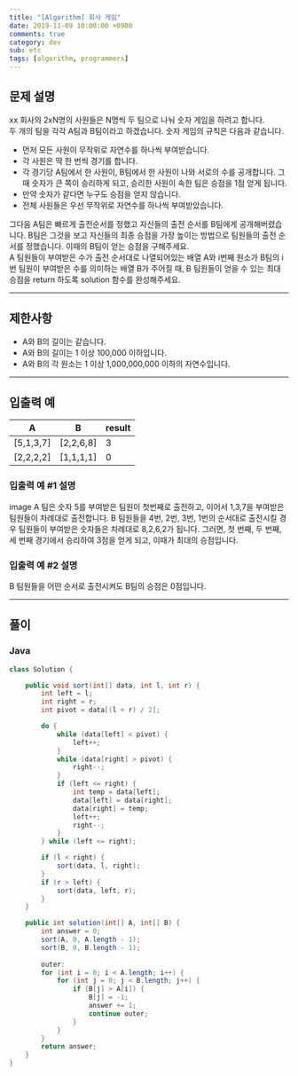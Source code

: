 ```yaml
---
title: "[Algorithm] 회사 게임"
date: 2019-11-09 10:00:00 +0900
comments: true
category: dev
sub: etc
tags: [algorithm, programmers]
---
```


## 문제 설명
xx 회사의 2xN명의 사원들은 N명씩 두 팀으로 나눠 숫자 게임을 하려고 합니다.  
두 개의 팀을 각각 A팀과 B팀이라고 하겠습니다. 숫자 게임의 규칙은 다음과 같습니다.

* 먼저 모든 사원이 무작위로 자연수를 하나씩 부여받습니다.
* 각 사원은 딱 한 번씩 경기를 합니다.
* 각 경기당 A팀에서 한 사원이, B팀에서 한 사원이 나와 서로의 수를 공개합니다. 그때 숫자가 큰 쪽이 승리하게 되고, 승리한 사원이 속한 팀은 승점을 1점 얻게 됩니다.
* 만약 숫자가 같다면 누구도 승점을 얻지 않습니다.
* 전체 사원들은 우선 무작위로 자연수를 하나씩 부여받았습니다. 

그다음 A팀은 빠르게 출전순서를 정했고 자신들의 출전 순서를 B팀에게 공개해버렸습니다. B팀은 그것을 보고 자신들의 최종 승점을 가장 높이는 방법으로 팀원들의 출전 순서를 정했습니다. 이때의 B팀이 얻는 승점을 구해주세요.  
A 팀원들이 부여받은 수가 출전 순서대로 나열되어있는 배열 A와 i번째 원소가 B팀의 i번 팀원이 부여받은 수를 의미하는 배열 B가 주어질 때, B 팀원들이 얻을 수 있는 최대 승점을 return 하도록 solution 함수를 완성해주세요.

---

## 제한사항

* A와 B의 길이는 같습니다.
* A와 B의 길이는 1 이상 100,000 이하입니다.
* A와 B의 각 원소는 1 이상 1,000,000,000 이하의 자연수입니다.

---

## 입출력 예

|A|B|result|
|---|---|---|
|[5,1,3,7]|[2,2,6,8]|3|
|[2,2,2,2]|[1,1,1,1]|0|

### 입출력 예 #1 설명
image
A 팀은 숫자 5를 부여받은 팀원이 첫번째로 출전하고, 이어서 1,3,7을 부여받은 팀원들이 차례대로 출전합니다.
B 팀원들을 4번, 2번, 3번, 1번의 순서대로 출전시킬 경우 팀원들이 부여받은 숫자들은 차례대로 8,2,6,2가 됩니다. 그러면, 첫 번째, 두 번째, 세 번째 경기에서 승리하여 3점을 얻게 되고, 이때가 최대의 승점입니다.

### 입출력 예 #2 설명
B 팀원들을 어떤 순서로 출전시켜도 B팀의 승점은 0점입니다.

---

## 풀이

### Java
```java
class Solution {

    public void sort(int[] data, int l, int r) {
        int left = l;
        int right = r;
        int pivot = data[(l + r) / 2];

        do {
            while (data[left] < pivot) {
                left++;
            }
            while (data[right] > pivot) {
                right--;
            }
            if (left <= right) {
                int temp = data[left];
                data[left] = data[right];
                data[right] = temp;
                left++;
                right--;
            }
        } while (left <= right);

        if (l < right) {
            sort(data, l, right);
        }
        if (r > left) {
            sort(data, left, r);
        }
    }

    public int solution(int[] A, int[] B) {
        int answer = 0;
        sort(A, 0, A.length - 1);
        sort(B, 0, B.length - 1);
            
        outer:
        for (int i = 0; i < A.length; i++) {
            for (int j = 0; j < B.length; j++) {
                if (B[j] > A[i]) {
                    B[j] = -1;
                    answer += 1;
                    continue outer;
                }
            }
        }
        return answer;
    }
}
```